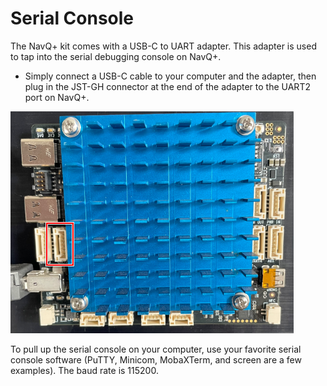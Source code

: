# Serial Console

The NavQ+ kit comes with a USB-C to UART adapter. This adapter is used to tap into the serial debugging console on NavQ+.

* Simply connect a USB-C cable to your computer and the adapter, then plug in the JST-GH connector at the end of the adapter to the UART2 port on NavQ+.

![](<../../.gitbook/assets/image (1).png>)

To pull up the serial console on your computer, use your favorite serial console software (PuTTY, Minicom, MobaXTerm, and screen are a few examples). The baud rate is 115200.
